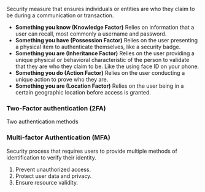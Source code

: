 Security measure that ensures individuals or entities are who they claim to be during a communication or transaction.

- **Something you know (Knowledge Factor)**
	Relies on information that a user can recall, most commonly a username and password.
- **Something you have (Possession Factor)**
	Relies on the user presenting a physical item to authenticate themselves, like a security badge.
- **Something you are (Inheritance Factor)**
	Relies on the user providing a unique physical or behavioral characteristic of the person to validate that they are who they claim to be. Like the using face ID on your phone.
- **Something you do (Action Factor)**
	Relies on the user conducting a unique action to prove who they are.
- **Something you are (Location Factor)**
	Relies on the user being in a certain geographic location before access is granted.
### Two-Factor authentication (2FA)
Two authentication methods

### Multi-factor Authentication (MFA)
Security process that requires users to provide multiple methods of identification to verify their identity.


1. Prevent unauthorized access.
2. Protect user data and privacy.
3. Ensure resource validity.
